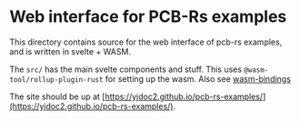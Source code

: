 # Web interface for PCB-Rs examples

This directory contains source for the web interface of pcb-rs examples, and is written in svelte + WASM.

The `src/` has the main svelte components and stuff. This uses `@wasm-tool/rollup-plugin-rust` for setting up the wasm.
Also see [wasm-bindings](../wasm-bindings/Readme.md)

The site should be up at [https://yjdoc2.github.io/pcb-rs-examples/](https://yjdoc2.github.io/pcb-rs-examples/).
